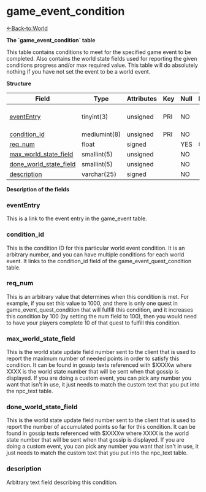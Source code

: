 # game\_event\_condition

[<-Back-to:World](database-world.md)

**The \`game\_event\_condition\` table**

This table contains conditions to meet for the specified game event to be completed. Also contains the world state fields used for reporting the given conditions progress and/or max required value. This table will do absolutely nothing if you have not set the event to be a world event.

**Structure**

| Field                       | Type         | Attributes | Key | Null | Default | Extra | Comment                 |
|-----------------------------|--------------|------------|-----|------|---------|-------|-------------------------|
| [eventEntry][1]             | tinyint(3)   | unsigned   | PRI | NO   |         |       | Entry of the game event |
| [condition_id][2]           | mediumint(8) | unsigned   | PRI | NO   |         |       |                         |
| [req_num][3]                | float        | signed     |     | YES  | 0       |       |                         |
| [max_world_state_field][4]  | smallint(5)  | unsigned   |     | NO   |         |       |                         |
| [done_world_state_field][5] | smallint(5)  | unsigned   |     | NO   |         |       |                         |
| [description][6]            | varchar(25)  | signed     |     | NO   |         |       |                         |

[1]: #evententry
[2]: #condition_id
[3]: #req_num
[4]: #max_world_state_field
[5]: #done_world_state_field
[6]: #description

**Description of the fields**

### eventEntry

This is a link to the event entry in the game\_event table.

### condition\_id

This is the condition ID for this particular world event condition. It is an arbitrary number, and you can have multiple conditions for each world event. It links to the condition\_id field of the game\_event\_quest\_condition table.

### req\_num

This is an arbitrary value that determines when this condition is met. For example, if you set this value to 1000, and there is only one quest in game\_event\_quest\_condition that will fulfill this condition, and it increases this condition by 100 (by setting the num field to 100), then you would need to have your players complete 10 of that quest to fulfill this condition.

### max\_world\_state\_field

This is the world state update field number sent to the client that is used to report the maximum number of needed points in order to satisfy this condition. It can be found in gossip texts referenced with $XXXXw where XXXX is the world state number that will be sent when that gossip is displayed. If you are doing a custom event, you can pick any number you want that isn't in use, it just needs to match the custom text that you put into the npc\_text table.

### done\_world\_state\_field

This is the world state update field number sent to the client that is used to report the number of accumulated points so far for this condition. It can be found in gossip texts referenced with $XXXXw where XXXX is the world state number that will be sent when that gossip is displayed. If you are doing a custom event, you can pick any number you want that isn't in use, it just needs to match the custom text that you put into the npc\_text table.

### description

Arbitrary text field describing this condition.
